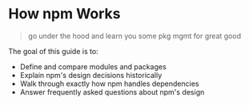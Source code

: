 # How npm Works
> go under the hood and learn you some pkg mgmt for great good

The goal of this guide is to:

- Define and compare modules and packages
- Explain npm's design decisions historically
- Walk through exactly how npm handles dependencies
- Answer frequently asked questions about npm's design
